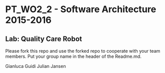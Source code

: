 # PT_WO2_2 - Software Architecture 2015-2016
## Lab: Quality Care Robot

Please fork this repo and use the forked repo to cooperate with your team members. Put your group name in the header of the Readme.md.

Gianluca Guidi
Julian Jansen